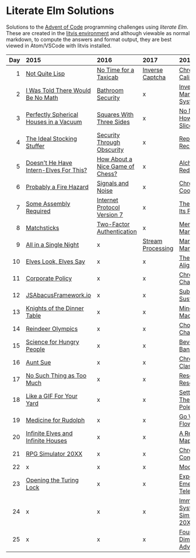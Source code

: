 # Literate Elm Solutions

Solutions to the [Advent of Code](http://adventofcode.com) programming challenges using _literate Elm_.
These are created in the [litvis environment](https://github.com/gicentre/litvis) and although viewable as normal markdown, to compute the answers and format output, they are best viewed in Atom/VSCode with litvis installed.

| Day | 2015                                                  | 2016                                           | 2017                             | 2018                                                |
| --: | :---------------------------------------------------- | :--------------------------------------------- | :------------------------------- | :-------------------------------------------------- |
|   1 | [Not Quite Lisp](d01_2015.md)                         | [No Time for a Taxicab](d01_2016.md)           | [Inverse Captcha](d01_2017.md)   | [Chronal Calibration](d01_2018.md)                  |
|   2 | [I Was Told There Would Be No Math](d02_2015.md)      | [Bathroom Security](d02_2016.md)               | x                                | [Inventory Management System](d02_2018.md)          |
|   3 | [Perfectly Spherical Houses in a Vacuum](d03_2015.md) | [Squares With Three Sides](d03_2016.md)        | x                                | [No Matter How You Slice It](d03_2018.md)           |
|   4 | [The Ideal Stocking Stuffer](d04_2015.md)             | [Security Through Obscurity](d04_2016.md)      | x                                | [Repose Record](d04_2018.md)                        |
|   5 | [Doesn't He Have Intern-Elves For This?](d05_2015.md) | [How About a Nice Game of Chess?](d05_2016.md) | x                                | [Alchemical Reduction](d05_2018.md)                 |
|   6 | [Probably a Fire Hazard](d06_2015.md)                 | [Signals and Noise](d06_2016.md)               | x                                | [Chronal Coordinates](d06_2018.md)                  |
|   7 | [Some Assembly Required](d07_2015.md)                 | [Internet Protocol Version 7](d07_2016.md)     | x                                | [The Sum of Its Parts](d07_2018.md)                 |
|   8 | [Matchsticks](d08_2015.md)                            | [Two-Factor Authentication](d08_2016.md)       | x                                | [Memory Maneuver](d08_2018.md)                      |
|   9 | [All in a Single Night](d09_2015.md)                  | x                                              | [Stream Processing](d09_2017.md) | [Marble Mania](d09_2018.md)                         |
|  10 | [Elves Look, Elves Say](d10_2015.md)                  | x                                              | x                                | [The Stars Align](d10_2018.md)                      |
|  11 | [Corporate Policy](d11_2015.md)                       | x                                              | x                                | [Chronal Charge](d11_2018.md)                       |
|  12 | [JSAbacusFramework.io](d12_2015.md)                   | x                                              | x                                | [Subterranean Sustainability](d12_2018.md)          |
|  13 | [Knights of the Dinner Table](d13_2015.md)            | x                                              | x                                | [Mine Cart Madness](d13_2018.md)                    |
|  14 | [Reindeer Olympics](d14_2015.md)                      | x                                              | x                                | [Chocolate Charts](d14_2018.md)                     |
|  15 | [Science for Hungry People](d15_2015.md)              | x                                              | x                                | [Beverage Bandits](d15_2018.md)                     |
|  16 | [Aunt Sue](d16_2015.md)                               | x                                              | x                                | [Chronal Classification](d16_2018.md)               |
|  17 | [No Such Thing as Too Much](d17_2015.md)              | x                                              | x                                | [Reservoir Research](d17_2018.md)                   |
|  18 | [Like a GIF For Your Yard](d18_2015.md)               | x                                              | x                                | [Settlers of The North Pole](d18_2018.md)           |
|  19 | [Medicine for Rudolph](d19_2015.md)                   | x                                              | x                                | [ Go With The Flow](d19_2018.md)                    |
|  20 | [Infinite Elves and Infinite Houses](d20_2015.md)     | x                                              | x                                | [ A Regular Map](d20_2018.md)                       |
|  21 | [RPG Simulator 20XX](d21_2015.md)                     | x                                              | x                                | [Chronal Conversion](d21_2018.md)                   |
|  22 | x                                                     | x                                              | x                                | [Mode Maze](d22_2018.md)                            |
|  23 | [Opening the Turing Lock](d23_2015.md)                | x                                              | x                                | [Experimental Emergency Teleportation](d23_2018.md) |
|  24 | x                                                     | x                                              | x                                | [Immune System Simulator 20XX](d24_2018.md)         |
|  25 | x                                                     | x                                              | x                                | [Four-Dimensional Adventure](d25_2018.md)           |
